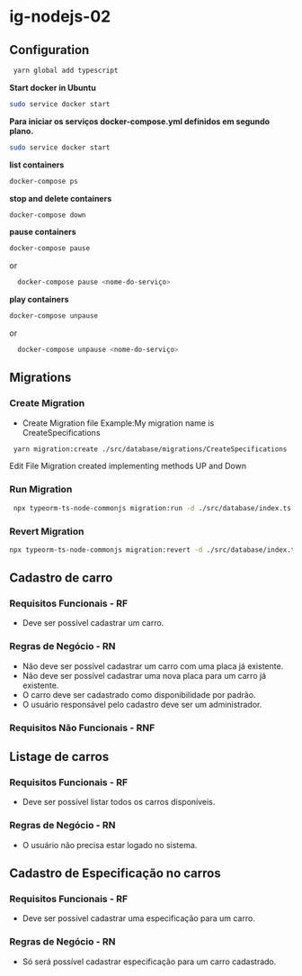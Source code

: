 # ig-nodejs-02

## Configuration
```bash
 yarn global add typescript     
```
**Start docker in Ubuntu**
```bash
sudo service docker start  
```

**Para iniciar os serviços docker-compose.yml definidos em segundo plano.**
```bash
sudo service docker start  
```
**list containers**
```bash
docker-compose ps 
```
**stop and delete containers**
```bash
docker-compose down
```
**pause containers**
```bash
docker-compose pause
```
or
```bash
  docker-compose pause <nome-do-serviço>
```
**play containers**
```bash
docker-compose unpause
```
or
```bash
  docker-compose unpause <nome-do-serviço>
```



## Migrations

### Create Migration
- Create Migration file 
Example:My migration name is CreateSpecifications
```bash
 yarn migration:create ./src/database/migrations/CreateSpecifications
```
Edit File Migration created implementing methods UP and Down


### Run Migration
```bash
 npx typeorm-ts-node-commonjs migration:run -d ./src/database/index.ts 
```

### Revert Migration
```bash
npx typeorm-ts-node-commonjs migration:revert -d ./src/database/index.ts 
```

## Cadastro de carro

### Requisitos Funcionais - RF
- Deve ser possível cadastrar um carro.


### Regras de Negócio - RN
- Não deve ser possível cadastrar um carro com uma placa já existente.
- Não deve ser possível cadastrar uma nova placa para um carro já existente.
- O carro deve ser cadastrado como disponibilidade por padrão.
- O usuário responsável pelo cadastro deve ser um administrador.

### Requisitos Não Funcionais - RNF


## Listage de carros

### Requisitos Funcionais - RF
- Deve ser possível listar todos os carros disponíveis.

### Regras de Negócio - RN
- O usuário não precisa estar logado no sistema.

## Cadastro de Especificação no carros
### Requisitos Funcionais - RF
- Deve ser possível cadastrar uma especificação para um carro.

### Regras de Negócio - RN
- Só será possível cadastrar especificação para um carro cadastrado.